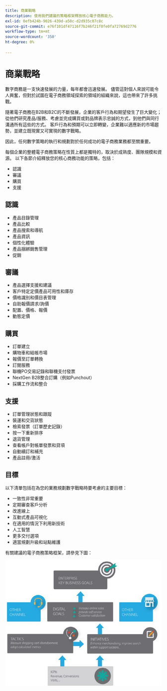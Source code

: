 ```yaml
---
title: 商業戰略
description: 使用我們建議的策略框架釋放核心電子商務能力。
exl-id: 0efb424b-9026-439d-a50c-d2d935c07c8c
source-git-commit: e76f101df47116f7b246f21f0fe0fa72769d2776
workflow-type: tm+mt
source-wordcount: '350'
ht-degree: 0%

---
```


# 商業戰略

數字商務是一支快速發展的力量，每年都會迅速發展。 儘管這對個人來說可能令人興奮，但對於試圖在電子商務領域探索的領域的組織來說，這也帶來了許多挑戰。

隨著電子商務在B2B和B2C的不斷發展，企業的客戶行為和期望發生了巨大變化；從他們研究產品/服務、考慮並完成購買或對品牌表示忠誠的方式，到他們與同行溝通所有這些的方式。 客戶行為和預期可以立即轉變，企業難以適應新的市場趨勢，並建立既現實又可實現的數字戰略。

因此，任何數字策略的執行和規劃對於任何成功的電子商務業務都至關重要。

每個企業的整體電子商務策略在性質上都是獨特的，取決於成熟度、團隊規模和資源。 以下各節介紹釋放您的核心商務功能的策略，包括：

- 認識
- 審議
- 購買
- 支援

## 認識

- 產品目錄管理
- 產品比較
- 產品搜索和導航
- 產品資訊
- 個性化體驗
- 產品捆綁銷售管理
- 促銷

## 審議

- 產品選擇支援和建議
- 客戶特定定價產品可用性和庫存
- 價格識別和價目表管理
- 自助報價請求/詢價
- 配置、價格、報價
- 動態定價

## 購買

- 訂單建立
- 購物車和結帳市場
- 報價至訂單轉換
- 訂閱服務
- 聯機PO交易記錄和聯機支付發票
- NextGen B2B整合訂購（例如Punchout）
- 採購工作流和整合

## 支援

- 訂單管理狀態和跟蹤
- 裝運和交貨狀態
- 檢索發票（訂單歷史記錄）
- 按一下重新排序
- 退貨管理
- 查看帳戶對帳單發票和貸項
- 自動續訂和補充
- 產品註冊/激活

## 目標

以下清單包括在為您的業務規劃數字戰略時要考慮的主要目標：

- 一致性非常重要
- 定期審查客戶分析
- 改進線上
- 互動式產品可視化
- 在適用的情況下利用新技術
- 人工智慧
- 更多交付選項
- 適當規劃升級和站點維護

有關建議的電子商務策略框架，請參見下圖：

![商務策略框架圖](../../assets/playbooks/commerce-strategy-framework.png)
